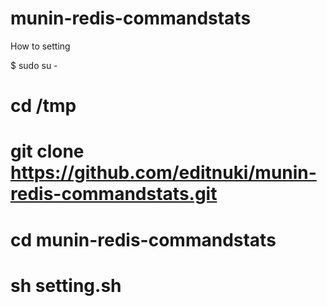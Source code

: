 munin-redis-commandstats
========================

How to setting


 $ sudo su -
 # cd /tmp
 # git clone  https://github.com/editnuki/munin-redis-commandstats.git
 # cd munin-redis-commandstats 
 # sh setting.sh
